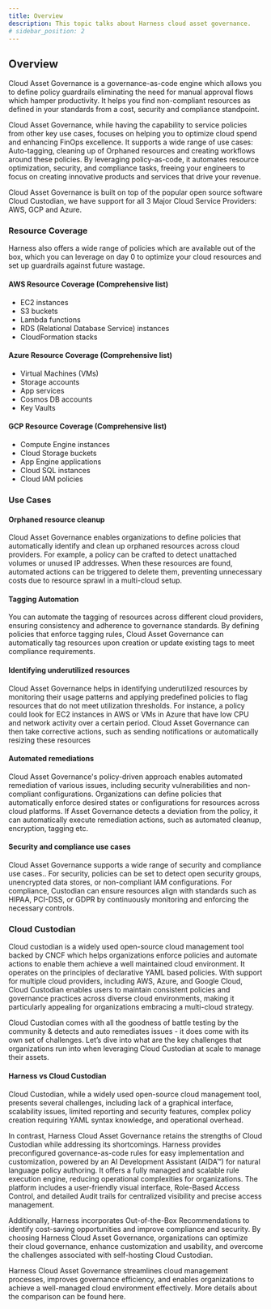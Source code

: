 ```yaml
---
title: Overview
description: This topic talks about Harness cloud asset governance.
# sidebar_position: 2
---
```


## Overview
Cloud Asset Governance is a governance-as-code engine which allows you to define policy guardrails eliminating the need for manual approval flows which hamper productivity.  It helps you find non-compliant resources as defined in your standards from a cost, security and compliance standpoint. 

Cloud Asset Governance, while having the capability to service policies from other key use cases, focuses on helping you to optimize cloud spend and enhancing FinOps excellence. It supports a wide range of use cases: Auto-tagging, cleaning up of Orphaned resources and creating workflows around these policies.  By leveraging policy-as-code, it automates resource optimization, security, and compliance tasks, freeing your engineers to focus on creating innovative products and services that drive your revenue.

Cloud Asset Governance is built on top of the popular open source software Cloud Custodian, we have support for all 3 Major Cloud Service Providers: AWS, GCP and Azure.

### Resource Coverage

Harness also offers a wide range of policies which are available out of the box, which you can leverage on day 0 to optimize your cloud resources and set up guardrails against future wastage.

#### AWS Resource Coverage (Comprehensive list)

- EC2 instances
- S3 buckets
- Lambda functions
- RDS (Relational Database Service) instances
- CloudFormation stacks

#### Azure Resource Coverage (Comprehensive list)

- Virtual Machines (VMs)
- Storage accounts
- App services
- Cosmos DB accounts
- Key Vaults

#### GCP Resource Coverage (Comprehensive list)

- Compute Engine instances
- Cloud Storage buckets
- App Engine applications
- Cloud SQL instances
- Cloud IAM policies

### Use Cases

#### Orphaned resource cleanup
Cloud Asset Governance enables organizations to define policies that automatically identify and clean up orphaned resources across cloud providers. For example, a policy can be crafted to detect unattached volumes or unused IP addresses. When these resources are found, automated actions can be triggered to delete them, preventing unnecessary costs due to resource sprawl in a multi-cloud setup.

#### Tagging Automation 

You can automate the tagging of resources across different cloud providers, ensuring consistency and adherence to governance standards. By defining policies that enforce tagging rules, Cloud Asset Governance can automatically tag resources upon creation or update existing tags to meet compliance requirements.

#### Identifying underutilized resources 

Cloud Asset Governance helps in identifying underutilized resources by monitoring their usage patterns and applying predefined policies to flag resources that do not meet utilization thresholds. For instance, a policy could look for EC2 instances in AWS or VMs in Azure that have low CPU and network activity over a certain period. Cloud Asset Governance can then take corrective actions, such as sending notifications or automatically resizing these resources

#### Automated remediations

Cloud Asset Governance's policy-driven approach enables automated remediation of various issues, including security vulnerabilities and non-compliant configurations. Organizations can define policies that automatically enforce desired states or configurations for resources across cloud platforms. If Asset Governance detects a deviation from the policy, it can automatically execute remediation actions, such as automated cleanup, encryption, tagging etc. 

#### Security and compliance use cases

Cloud Asset Governance supports a wide range of security and compliance use cases.. For security, policies can be set to detect open security groups, unencrypted data stores, or non-compliant IAM configurations. For compliance, Custodian can ensure resources align with standards such as HIPAA, PCI-DSS, or GDPR by continuously monitoring and enforcing the necessary controls. 

### Cloud Custodian 

Cloud custodian is a widely used open-source cloud management tool backed by CNCF which helps organizations enforce policies and automate actions to enable them achieve a well maintained cloud environment. It operates on the principles of declarative YAML based policies. With support for multiple cloud providers, including AWS, Azure, and Google Cloud, Cloud Custodian enables users to maintain consistent policies and governance practices across diverse cloud environments, making it particularly appealing for organizations embracing a multi-cloud strategy.

Cloud Custodian comes with all the goodness of battle testing by the community & detects and auto remediates issues - it does come with its own set of challenges. Let’s dive into what are the key challenges that organizations run into when leveraging Cloud Custodian at scale to manage their assets.

#### Harness vs Cloud Custodian

Cloud Custodian, while a widely used open-source cloud management tool, presents several challenges, including lack of a graphical interface, scalability issues, limited reporting and security features, complex policy creation requiring YAML syntax knowledge, and operational overhead.

In contrast, Harness Cloud Asset Governance retains the strengths of Cloud Custodian while addressing its shortcomings. Harness provides preconfigured governance-as-code rules for easy implementation and customization, powered by an AI Development Assistant (AIDA™) for natural language policy authoring. It offers a fully managed and scalable rule execution engine, reducing operational complexities for organizations. The platform includes a user-friendly visual interface, Role-Based Access Control, and detailed Audit trails for centralized visibility and precise access management.

Additionally, Harness incorporates Out-of-the-Box Recommendations to identify cost-saving opportunities and improve compliance and security. By choosing Harness Cloud Asset Governance, organizations can optimize their cloud governance, enhance customization and usability, and overcome the challenges associated with self-hosting Cloud Custodian.

Harness Cloud Asset Governance streamlines cloud management processes, improves governance efficiency, and enables organizations to achieve a well-managed cloud environment effectively. More details about the comparison can be found here.




